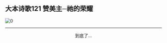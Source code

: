 
## 大本诗歌121 赞美主─祂的荣耀

<img alt="0" data-original="/data/d0197/0.jpeg">

---

<p style="text-align: center">到底了...</p>

<script src="/js/dist-view.js"></script>